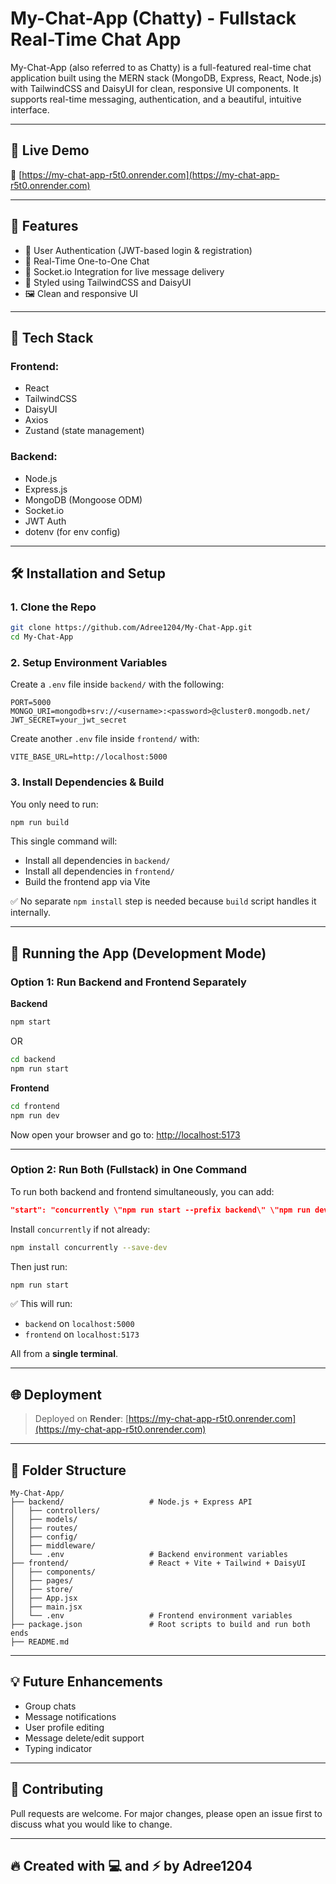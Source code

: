 # My-Chat-App (Chatty) - Fullstack Real-Time Chat App

My-Chat-App (also referred to as Chatty) is a full-featured real-time chat application built using the MERN stack (MongoDB, Express, React, Node.js) with TailwindCSS and DaisyUI for clean, responsive UI components. It supports real-time messaging, authentication, and a beautiful, intuitive interface.

---

## 🚀 Live Demo

🔗 [https://my-chat-app-r5t0.onrender.com](https://my-chat-app-r5t0.onrender.com)

---

## 🚀 Features

* 👥 User Authentication (JWT-based login & registration)
* 💬 Real-Time One-to-One Chat
* 📡 Socket.io Integration for live message delivery
* 🌈 Styled using TailwindCSS and DaisyUI
* 🖼️ Clean and responsive UI

---

## 🧠 Tech Stack

### Frontend:

* React
* TailwindCSS
* DaisyUI
* Axios
* Zustand (state management)

### Backend:

* Node.js
* Express.js
* MongoDB (Mongoose ODM)
* Socket.io
* JWT Auth
* dotenv (for env config)

---

## 🛠️ Installation and Setup

### 1. Clone the Repo

```bash
git clone https://github.com/Adree1204/My-Chat-App.git
cd My-Chat-App
```

### 2. Setup Environment Variables

Create a `.env` file inside `backend/` with the following:

```env
PORT=5000
MONGO_URI=mongodb+srv://<username>:<password>@cluster0.mongodb.net/
JWT_SECRET=your_jwt_secret
```

Create another `.env` file inside `frontend/` with:

```env
VITE_BASE_URL=http://localhost:5000
```

### 3. Install Dependencies & Build

You only need to run:

```bash
npm run build
```

This single command will:

* Install all dependencies in `backend/`
* Install all dependencies in `frontend/`
* Build the frontend app via Vite

✅ No separate `npm install` step is needed because `build` script handles it internally.

---

## 🔄 Running the App (Development Mode)

### Option 1: Run Backend and Frontend Separately

**Backend**

```bash
npm start
```
  OR
  
```bash
cd backend
npm run start
```

**Frontend**

```bash
cd frontend
npm run dev
```

Now open your browser and go to: [http://localhost:5173](http://localhost:5173)

---

### Option 2: Run Both (Fullstack) in One Command

To run both backend and frontend simultaneously, you can add:

```json
"start": "concurrently \"npm run start --prefix backend\" \"npm run dev --prefix frontend\""
```

Install `concurrently` if not already:

```bash
npm install concurrently --save-dev
```

Then just run:

```bash
npm run start
```

✅ This will run:

* `backend` on `localhost:5000`
* `frontend` on `localhost:5173`

All from a **single terminal**.

---

## 🌐 Deployment

> Deployed on **Render**: [https://my-chat-app-r5t0.onrender.com](https://my-chat-app-r5t0.onrender.com)

---

## 📁 Folder Structure

```
My-Chat-App/
├── backend/                   # Node.js + Express API
│   ├── controllers/
│   ├── models/
│   ├── routes/
│   ├── config/
│   ├── middleware/
│   └── .env                   # Backend environment variables
├── frontend/                  # React + Vite + Tailwind + DaisyUI
│   ├── components/
│   ├── pages/
│   ├── store/
│   ├── App.jsx
│   ├── main.jsx
│   └── .env                   # Frontend environment variables
├── package.json               # Root scripts to build and run both ends
├── README.md
```

---

## 💡 Future Enhancements

* Group chats
* Message notifications
* User profile editing
* Message delete/edit support
* Typing indicator

---

## 🤝 Contributing

Pull requests are welcome. For major changes, please open an issue first to discuss what you would like to change.

---

## 🔥 Created with 💻 and ⚡ by Adree1204
